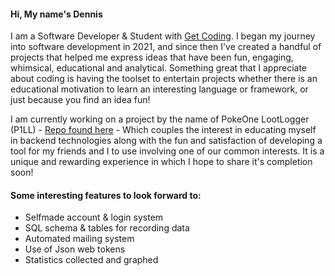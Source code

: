 #### Hi, My name's Dennis
I am a Software Developer & Student with [Get Coding](https://www.getcoding.ca).
I began my journey into software development in 2021, and since then I've created a handful of projects that helped me express ideas that have been fun, engaging, whimsical, educational and analytical. Something great that I appreciate about coding is having the toolset to entertain projects whether there is an educational motivation to learn an interesting language or framework, or just because you find an idea fun! 

I am currently working on a project by the name of PokeOne LootLogger (P1LL) - [Repo found here](https://github.com/djkean/P1LootLogger) - Which couples the interest in educating myself in backend technologies along with the fun and satisfaction of developing a tool for my friends and I to use involving one of our common interests. It is a unique and rewarding experience in which I hope to share it's completion soon!

#### Some interesting features to look forward to:
- Selfmade account & login system
- SQL schema & tables for recording data
- Automated mailing system
- Use of Json web tokens
- Statistics collected and graphed
